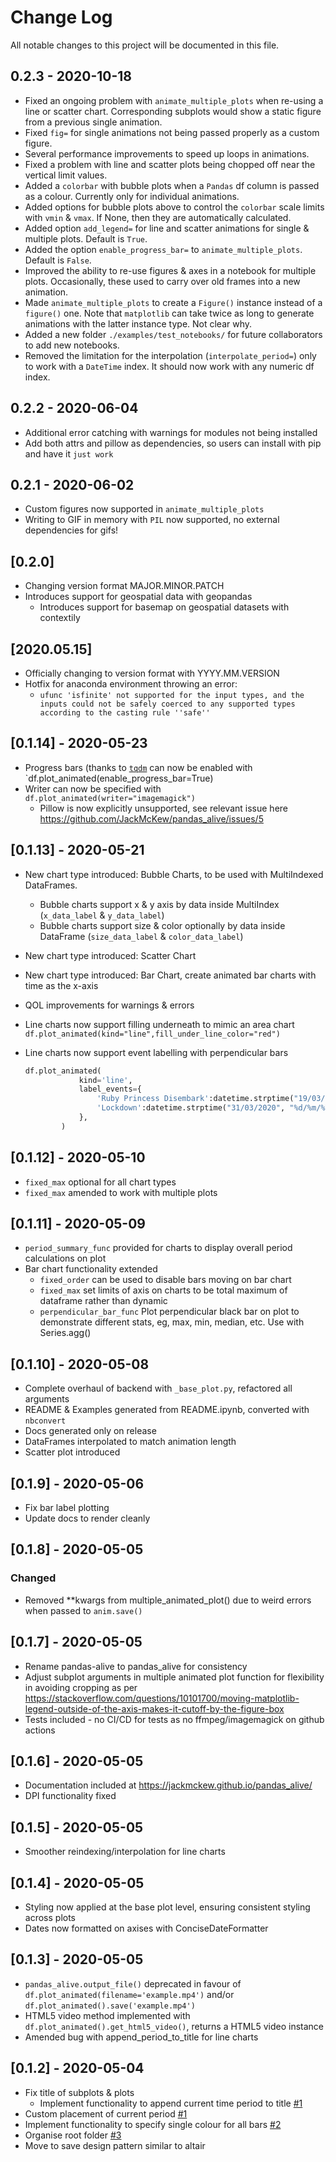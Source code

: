 
# Change Log

All notable changes to this project will be documented in this file.

## 0.2.3 - 2020-10-18

- Fixed an ongoing problem with `animate_multiple_plots` when re-using a line or scatter chart. Corresponding subplots would show a static figure from a previous single animation.
- Fixed `fig=` for single animations not being passed properly as a custom figure.
- Several performance improvements to speed up loops in animations.
- Fixed a problem with line and scatter plots being chopped off near the vertical limit values.
- Added a `colorbar` with bubble plots when a `Pandas` df column is passed as a colour. Currently only for individual animations.
- Added options for bubble plots above to control the `colorbar` scale limits with `vmin` & `vmax`. If None, then they are automatically calculated.
- Added option `add_legend=` for line and scatter animations for single & multiple plots. Default is `True`.
- Added the option `enable_progress_bar=` to `animate_multiple_plots`. Default is `False`.
- Improved the ability to re-use figures & axes in a notebook for multiple plots. Occasionally, these used to carry over old frames into a new animation.
- Made `animate_multiple_plots` to create a `Figure()` instance instead of a `figure()` one. Note that `matplotlib` can take twice as long to generate animations with the latter instance type. Not clear why.
- Added a new folder `./examples/test_notebooks/` for future collaborators to add new notebooks.
- Removed the limitation for the interpolation (`interpolate_period=`) only to work with a `DateTime` index. It should now work with any numeric df index.

## 0.2.2 - 2020-06-04

- Additional error catching with warnings for modules not being installed
- Add both attrs and pillow as dependencies, so users can install with pip and have it `just work`

## 0.2.1 - 2020-06-02

- Custom figures now supported in `animate_multiple_plots`
- Writing to GIF in memory with `PIL` now supported, no external dependencies for gifs!

## [0.2.0]

- Changing version format MAJOR.MINOR.PATCH
- Introduces support for geospatial data with geopandas
    - Introduces support for basemap on geospatial datasets with contextily

## [2020.05.15]

- Officially changing to version format with YYYY.MM.VERSION
- Hotfix for anaconda environment throwing an error:
    - `ufunc 'isfinite' not supported for the input types, and the inputs could not be safely coerced to any supported types according to the casting rule ''safe''`

## [0.1.14] - 2020-05-23

- Progress bars (thanks to [`tqdm`](https://github.com/tqdm/tqdm) can now be enabled with `df.plot_animated(enable_progress_bar=True)
- Writer can now be specified with `df.plot_animated(writer="imagemagick")`
    - Pillow is now explicitly unsupported, see relevant issue here <https://github.com/JackMcKew/pandas_alive/issues/5>

## [0.1.13] - 2020-05-21

- New chart type introduced: Bubble Charts, to be used with MultiIndexed DataFrames.
    - Bubble charts support x & y axis by data inside MultiIndex (`x_data_label` & `y_data_label`)
    - Bubble charts support size & color optionally by data inside DataFrame (`size_data_label` & `color_data_label`)
- New chart type introduced: Scatter Chart
- New chart type introduced: Bar Chart, create animated bar charts with time as the x-axis
- QOL improvements for warnings & errors
- Line charts now support filling underneath to mimic an area chart `df.plot_animated(kind="line",fill_under_line_color="red")`
- Line charts now support event labelling with perpendicular bars

    ``` python
    df.plot_animated(
                kind='line',
                label_events={
                    'Ruby Princess Disembark':datetime.strptime("19/03/2020", "%d/%m/%Y"),
                    'Lockdown':datetime.strptime("31/03/2020", "%d/%m/%Y")
                },
            )
    ```

## [0.1.12] - 2020-05-10

- `fixed_max` optional for all chart types
- `fixed_max` amended to work with multiple plots

## [0.1.11] - 2020-05-09

- `period_summary_func` provided for charts to display overall period calculations on plot
- Bar chart functionality extended
    - `fixed_order` can be used to disable bars moving on bar chart
    - `fixed_max` set limits of axis on charts to be total maximum of dataframe rather than dynamic
    - `perpendicular_bar_func` Plot perpendicular black bar on plot to demonstrate different stats, eg, max, min, median, etc. Use with Series.agg()

## [0.1.10] - 2020-05-08

- Complete overhaul of backend with `_base_plot.py`, refactored all arguments
- README & Examples generated from README.ipynb, converted with `nbconvert`
- Docs generated only on release
- DataFrames interpolated to match animation length
- Scatter plot introduced

## [0.1.9] - 2020-05-06

- Fix bar label plotting
- Update docs to render cleanly

## [0.1.8] - 2020-05-05

### Changed

- Removed **kwargs from multiple_animated_plot() due to weird errors when passed to `anim.save()`

## [0.1.7] - 2020-05-05

- Rename pandas-alive to pandas_alive for consistency
- Adjust subplot arguments in multiple animated plot function for flexibility in avoiding cropping as per <https://stackoverflow.com/questions/10101700/moving-matplotlib-legend-outside-of-the-axis-makes-it-cutoff-by-the-figure-box>
- Tests included - no CI/CD for tests as no ffmpeg/imagemagick on github actions

## [0.1.6] - 2020-05-05

- Documentation included at <https://jackmckew.github.io/pandas_alive/>
- DPI functionality fixed

## [0.1.5] - 2020-05-05

- Smoother reindexing/interpolation for line charts

## [0.1.4] - 2020-05-05

- Styling now applied at the base plot level, ensuring consistent styling across plots
- Dates now formatted on axises with ConciseDateFormatter

## [0.1.3] - 2020-05-05

- `pandas_alive.output_file()` deprecated in favour of `df.plot_animated(filename='example.mp4')` and/or `df.plot_animated().save('example.mp4')`
- HTML5 video method implemented with `df.plot_animated().get_html5_video()`, returns a HTML5 video instance
- Amended bug with append_period_to_title for line charts

## [0.1.2] - 2020-05-04

- Fix title of subplots & plots
    - Implement functionality to append current time period to title [#1](https://github.com/JackMcKew/pandas_alive/issues/1)
- Custom placement of current period [#1](https://github.com/JackMcKew/pandas_alive/issues/1)
- Implement functionality to specify single colour for all bars [#2](https://github.com/JackMcKew/pandas_alive/issues/2)
- Organise root folder [#3](https://github.com/JackMcKew/pandas_alive/issues/3)
- Move to save design pattern similar to altair
